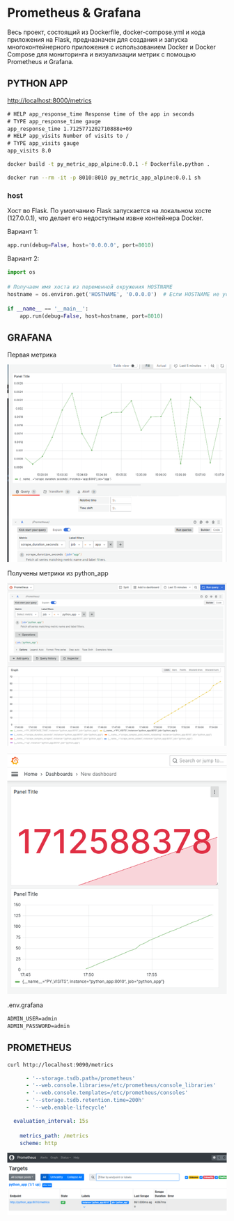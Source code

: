 # Prometheus & Grafana

Весь проект, состоящий из Dockerfile, docker-compose.yml и кода приложения на Flask, предназначен для создания и запуска многоконтейнерного приложения с использованием Docker и Docker Compose для мониторинга и визуализации метрик с помощью Prometheus и Grafana.

## PYTHON APP

<http://localhost:8000/metrics>

```txt
# HELP app_response_time Response time of the app in seconds
# TYPE app_response_time gauge
app_response_time 1.7125771202710888e+09
# HELP app_visits Number of visits to /
# TYPE app_visits gauge
app_visits 8.0
```

```bash
docker build -t py_metric_app_alpine:0.0.1 -f Dockerfile.python .
```

```bash
docker run --rm -it -p 8010:8010 py_metric_app_alpine:0.0.1 sh
```

### host

Хост во Flask. По умолчанию Flask запускается на локальном хосте (127.0.0.1), что делает его недоступным извне контейнера Docker.

Вариант 1:

```python
app.run(debug=False, host='0.0.0.0', port=8010)
```

Вариант 2:

```python
import os

# Получаем имя хоста из переменной окружения HOSTNAME
hostname = os.environ.get('HOSTNAME', '0.0.0.0')  # Если HOSTNAME не установлено, используем значение по умолчанию

if __name__ == '__main__':
    app.run(debug=False, host=hostname, port=8010)
```

## GRAFANA

Первая метрика

![first_metric](./.img/image.png)

Получены метрики из python_app

![PY_METRICS](./.img/image-2.png)

![PY_METRICS_2](./.img/image_2.png)

.env.grafana

```txt
ADMIN_USER=admin  
ADMIN_PASSWORD=admin
```

## PROMETHEUS

```bash
curl http://localhost:9090/metrics
```

```yaml
      - '--storage.tsdb.path=/prometheus'
      - '--web.console.libraries=/etc/prometheus/console_libraries'
      - '--web.console.templates=/etc/prometheus/consoles'
      - '--storage.tsdb.retention.time=200h'
      - '--web.enable-lifecycle'
```

```yaml
  evaluation_interval: 15s
  
    metrics_path: /metrics
    scheme: http
```

![Targets](./.img/image-1_2.png)
